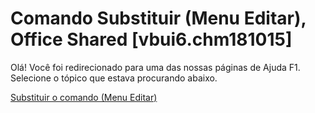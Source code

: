 
# Comando Substituir (Menu Editar), Office Shared [vbui6.chm181015]

Olá! Você foi redirecionado para uma das nossas páginas de Ajuda F1. Selecione o tópico que estava procurando abaixo.

[Substituir o comando (Menu Editar)](http://msdn.microsoft.com/library/75751887-a4a0-1e41-0dc7-38cb9d12145e%28Office.15%29.aspx)
